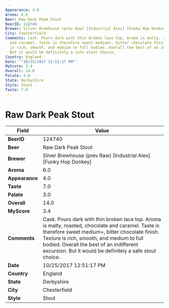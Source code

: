 ```yaml
---
Appearance: 4.0
Aroma: 6.0
Beer: Raw Dark Peak Stout
BeerID: 124740
Brewer: Silver Brewhouse (prev Raw) [Industrial Ales] [Funky Hop Donkey]
City: Chesterfield
Comments: Cask. Pours dark with thin broken lace top. Aroma is malty, roasted, chocolate
  and caramel. Taste is therefore sweet medium+, bitter chocolate finish. Texture
  is rich, smooth, and medium to full bodied. Overall the best of an indifferent excursion.
  But it would be definitely a safe stout choice.
Country: England
Date: '"10/25/2017 12:51:17 PM"'
MyScore: 3.4
Overall: 14.0
Palate: 3.0
State: Derbyshire
Style: Stout
Taste: 7.0
---
```


# Raw Dark Peak Stout

| Field         | Value |
|---------------|-------|
| **BeerID** | 124740 |
| **Beer** | Raw Dark Peak Stout |
| **Brewer** | Silver Brewhouse (prev Raw) [Industrial Ales] [Funky Hop Donkey] |
| **Aroma** | 6.0 |
| **Appearance** | 4.0 |
| **Taste** | 7.0 |
| **Palate** | 3.0 |
| **Overall** | 14.0 |
| **MyScore** | 3.4 |
| **Comments** | Cask. Pours dark with thin broken lace top. Aroma is malty, roasted, chocolate and caramel. Taste is therefore sweet medium+, bitter chocolate finish. Texture is rich, smooth, and medium to full bodied. Overall the best of an indifferent excursion. But it would be definitely a safe stout choice. |
| **Date** | 10/25/2017 12:51:17 PM |
| **Country** | England |
| **State** | Derbyshire |
| **City** | Chesterfield |
| **Style** | Stout |
